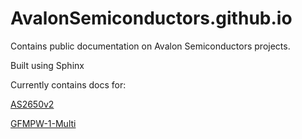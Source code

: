 # AvalonSemiconductors.github.io

Contains public documentation on Avalon Semiconductors projects.

Built using Sphinx

Currently contains docs for:

<a href="https://avalonsemiconductors.github.io/AS2650/index.html">AS2650v2</a>

<a href="https://avalonsemiconductors.github.io/GFMPW-1-MULTI/index.html">GFMPW-1-Multi</a>
